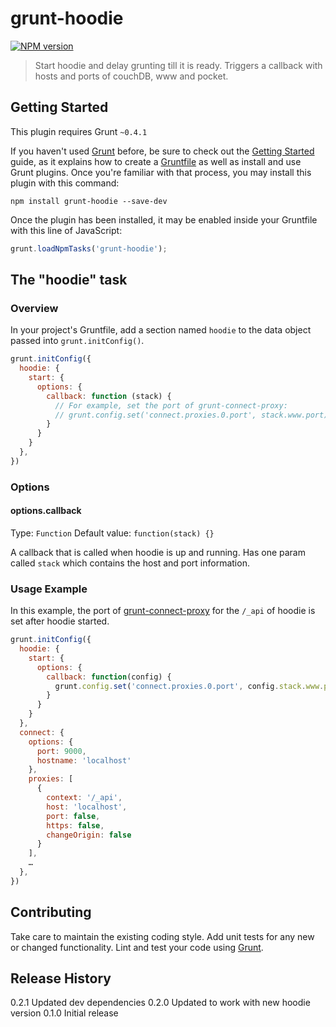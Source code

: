 # grunt-hoodie

[![NPM version](https://badge.fury.io/js/grunt-hoodie.png)](http://badge.fury.io/js/grunt-hoodie)

> Start hoodie and delay grunting till it is ready. Triggers a callback with hosts and ports of couchDB, www and pocket.

## Getting Started
This plugin requires Grunt `~0.4.1`

If you haven't used [Grunt](http://gruntjs.com/) before, be sure to check out the [Getting Started](http://gruntjs.com/getting-started) guide, as it explains how to create a [Gruntfile](http://gruntjs.com/sample-gruntfile) as well as install and use Grunt plugins. Once you're familiar with that process, you may install this plugin with this command:

```shell
npm install grunt-hoodie --save-dev
```

Once the plugin has been installed, it may be enabled inside your Gruntfile with this line of JavaScript:

```js
grunt.loadNpmTasks('grunt-hoodie');
```

## The "hoodie" task

### Overview
In your project's Gruntfile, add a section named `hoodie` to the data object passed into `grunt.initConfig()`.

```js
grunt.initConfig({
  hoodie: {
    start: {
      options: {
        callback: function (stack) {
          // For example, set the port of grunt-connect-proxy:
          // grunt.config.set('connect.proxies.0.port', stack.www.port);
        }
      }
    }
  },
})
```

### Options

#### options.callback

Type: `Function`
Default value: `function(stack) {}`

A callback that is called when hoodie is up and running. Has one param called `stack` which contains the host and port information.

### Usage Example

In this example, the port of [grunt-connect-proxy](https://npmjs.org/package/grunt-connect-proxy) for the `/_api` of hoodie is set after hoodie started.

```js
grunt.initConfig({
  hoodie: {
    start: {
      options: {
        callback: function(config) {
          grunt.config.set('connect.proxies.0.port', config.stack.www.port);
        }
      }
    }
  },
  connect: {
    options: {
      port: 9000,
      hostname: 'localhost'
    },
    proxies: [
      {
        context: '/_api',
        host: 'localhost',
        port: false,
        https: false,
        changeOrigin: false
      }
    ],
    …
  },
})
```

## Contributing

Take care to maintain the existing coding style. Add unit tests for any new or changed functionality. Lint and test your code using [Grunt](http://gruntjs.com/).

## Release History

0.2.1 Updated dev dependencies
0.2.0 Updated to work with new hoodie version
0.1.0 Initial release
